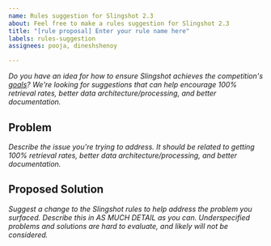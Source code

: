 ```yaml
---
name: Rules suggestion for Slingshot 2.3
about: Feel free to make a rules suggestion for Slingshot 2.3
title: "[rule proposal] Enter your rule name here"
labels: rules-suggestion
assignees: pooja, dineshshenoy

---
```


_Do you have an idea for how to ensure Slingshot achieves the competition's [goals](https://slingshot.filecoin.io/about)? We're looking for suggestions that can help encourage 100% retrieval rates, better data architecture/processing, and better documentation._

## Problem
_Describe the issue you're trying to address. It should be related to getting 100% retrieval rates, better data architecture/processing, and better documentation._

## Proposed Solution
_Suggest a change to the Slingshot rules to help address the problem you surfaced. Describe this in AS MUCH DETAIL as you can. Underspecified problems and solutions are hard to evaluate, and likely will not be considered._
